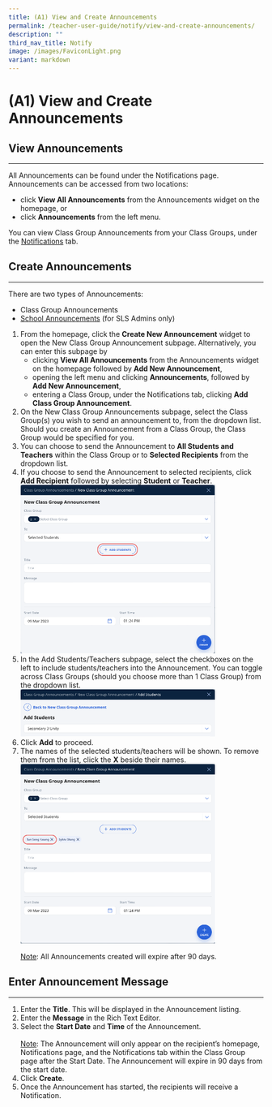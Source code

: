 ```yaml
---
title: (A1) View and Create Announcements
permalink: /teacher-user-guide/notify/view-and-create-announcements/
description: ""
third_nav_title: Notify
image: /images/FaviconLight.png
variant: markdown
---
```

<h1>(A1) View and Create Announcements</h1>
<h2>View Announcements</h2>
<hr>
<p>All Announcements can be found under the Notifications page. Announcements can be accessed from two locations:</p>
<ul>
  <li>click <strong>View All Announcements</strong> from the Announcements widget on the homepage, or</li>
  <li>click <strong>Announcements</strong> from the left menu.</li>
</ul>
<p>You can view Class Group Announcements from your Class Groups, under the <a target="_blank" href="/teacher-user-guide/notify/view-notifications/">Notifications</a> tab. </p>
<h2>Create Announcements</h2>
<hr>
<p>There are two types of Announcements:</p>
<ul>
  <li>Class Group Announcements</li>
  <li><a target="_blank" href="/teacher-user-guide/notify/manage-announcements/">School Announcements</a> (for SLS Admins only)</li>
</ul>
<ol>
  <li>From the homepage, click the <strong>Create New Announcement</strong> widget to open the New Class Group Announcement subpage. Alternatively, you can enter this subpage by
    <ul>
      <li>clicking <strong>View All Announcements</strong> from the Announcements widget on the homepage followed by <b>Add New Announcement</b>,</li>
      <li>opening the left menu and clicking <strong>Announcements</strong>, followed by <b>Add New Announcement</b>,</li>
      <li>entering a Class Group, under the Notifications tab, clicking <strong>Add Class Group Announcement</strong>.</li>
    </ul>
  </li>
  <li>On the New Class Group Announcements subpage, select the Class Group(s) you wish to send an announcement to, from the dropdown list. Should you create an Announcement from a Class Group, the Class Group would be specified for you.</li>
  <li>You can choose to send the Announcement to <strong>All Students and Teachers</strong> within the Class Group or to <strong>Selected Recipients</strong> from the dropdown list.</li>
  <li>If you choose to send the Announcement to selected recipients, click <strong>Add Recipient</strong> followed by selecting <b>Student</b> or <b>Teacher</b>.
		<img alt="View and Create Announcements" style="width: 80%;" src="/images/2Teacher/N-NewAnnouncement.png"></li>
  <li>In the Add Students/Teachers subpage, select the checkboxes on the left to include students/teachers into the Announcement. You can toggle across Class Groups (should you choose more than 1 Class Group) from the dropdown list. 
		<img alt="View and Create Announcements" style="width: 80%;" src="/images/2Teacher/N-SelectClassGroup.png"></li>
  <li>Click <strong>Add</strong> to proceed.</li>
  <li>The names of the selected students/teachers will be shown. To remove them from the list, click the <strong>X</strong> beside their names. <img alt="View and Create Announcements" style="width: 80%;" src="/images/2Teacher/N-RemoveStudents.png"></li>
<p><u>Note</u>: All Announcements created will expire after 90 days.</p>
</ol>
<h2>Enter Announcement Message</h2>
<hr>
<ol>
  <li>Enter the <strong>Title</strong>. This will be displayed in the Announcement listing.</li>
  <li>Enter the <strong>Message</strong> in the Rich Text Editor.</li>
  <li>Select the <strong>Start Date</strong> and <strong>Time</strong> of the Announcement.<br><br>
    <u>Note</u>: The Announcement will only appear on the recipient’s homepage, Notifications page, and the Notifications tab within the Class Group page after the Start Date. The Announcement will expire in 90 days from the start date.</li>
  <li>Click <strong>Create</strong>.</li>
  <li>Once the Announcement has started, the recipients will receive a Notification.</li>
</ol>
